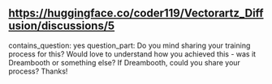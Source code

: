 ## https://huggingface.co/coder119/Vectorartz_Diffusion/discussions/5

contains_question: yes
question_part: Do you mind sharing your training process for this? Would love to understand how you achieved this - was it Dreambooth or something else? If Dreambooth, could you share your process? Thanks!